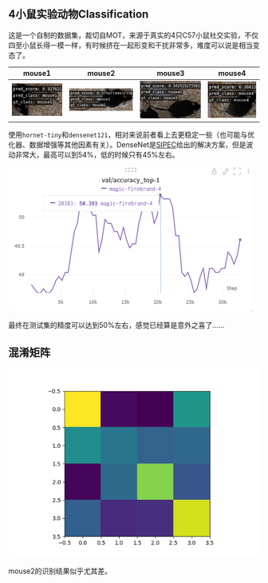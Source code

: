 ## 4小鼠实验动物Classification

这是一个自制的数据集，裁切自MOT，来源于真实的4只C57小鼠社交实验，不仅四至小鼠长得一模一样，有时候挤在一起形变和干扰非常多，难度可以说是相当变态了。

|mouse1|mouse2|mouse3|mouse4|
|-|-|-|-|
|![1](https://github.com/tctco/mmlab/blob/main/classification-mice/imgs/mouse1.png?raw=true)|![2](https://github.com/tctco/mmlab/blob/main/classification-mice/imgs/mouse2.png?raw=true)|![3](https://github.com/tctco/mmlab/blob/main/classification-mice/imgs/mouse3.png?raw=true)|![4](https://github.com/tctco/mmlab/blob/main/classification-mice/imgs/mouse4.png?raw=true)|

使用`hornet-tiny`和`densenet121`，相对来说前者看上去更稳定一些（也可能与优化器、数据增强等其他因素有关）。DenseNet是[SIPEC](https://github.com/SIPEC-Animal-Data-Analysis/SIPEC)给出的解决方案，但是波动非常大，最高可以到54%，低的时候只有45%左右。

![acc_curve](https://raw.githubusercontent.com/tctco/mmlab/main/classification-mice/imgs/acc_curve.png)

最终在测试集的精度可以达到50%左右，感觉已经算是意外之喜了……

## 混淆矩阵

![confusion_matrix](https://raw.githubusercontent.com/tctco/mmlab/main/classification-mice/imgs/confusion_matrix.png)

mouse2的识别结果似乎尤其差。